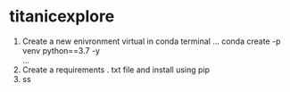 # titanicexplore


1. Create a new enivronment virtual in conda terminal
...
conda create -p venv python==3.7 -y              
...
2. Create a requirements . txt file and install using pip
3. ss



